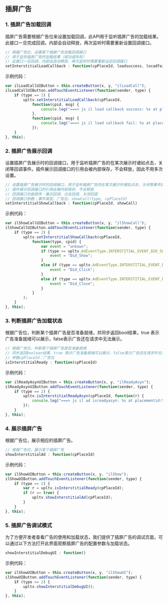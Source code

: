 ## 插屏广告
### 1. 插屏广告加载回调
插屏广告需要根据广告位来设置加载回调，此API用于监听插屏广告的加载结果。此接口一旦完成回调，内部会自动释放，再次监听时需要重新设置回调接口。
```javascript
// 根据广告位，设置某个插屏广告加载回调接口
// 用于监听插屏广告的加载结果（成功或失败）
// 此接口一旦回调，内部会自动释放，再次监听时需要重新设定回调接口
setInterstitialLoadCallback : function(cpPlaceId, loadsuccess, locadfail)
```

示例代码：
```javascript
var ilLoadCallUIButton = this.createButton(x, y, "ilLoadCall");
ilLoadCallUIButton.addTouchEventListener(function(sender, type) {
    if (type == 2) {
        upltv.setInterstitialLoadCallback(cpPlaceId,
            function(cpid, msg) {
                console.log("===> js il load callback success: %s at placementid:%s", msg, cpid);
            },
            function(cpid, msg) {
                console.log("===> js il load callback fail: %s at placementid:%s", msg, cpid);
            });
    }
}, this);
```

### 2. 插屏广告展示回调
设置插屏广告展示时的回调接口，用于监听插屏广告的在某次展示时诸如点击，关闭等回调事件。插件展示回调接口的引用会被内部保存，不会释放，因此不用多次设置。
```javascript
// 设置插屏广告展示时的回调接口，用于监听插屏广告的在某次展示时诸如点击，关闭等事件回调
// 插件展示回调接口的引用会被内部保存，不会释放
// 回调接口功能顺序：展示回调，点击回调，关闭回调
// 回调接口参数：事件类型，广告位，showCall(type, cpPlaceId)
setInterstitialShowCallback : function(cpPlaceId, showCall)
```
示例代码：
```javascript
var ilShowCallUIButton = this.createButton(x, y, "ilShowCall");
ilShowCallUIButton.addTouchEventListener(function(sender, type) {
    if (type == 2) {
        upltv.setInterstitialShowCallback(cpPlaceId, 
            function(type, cpid) {
                var event = "unkown";
                if (type == upltv.AdEventType.INTERSTITIAL_EVENT_DID_SHOW) {
                    event = "Did_Show";
                }
                else if (type == upltv.AdEventType.INTERSTITIAL_EVENT_DID_CLICK) {
                    event = "Did_Click";
                }
                else if (type == upltv.AdEventType.INTERSTITIAL_EVENT_DID_CLOSE) {
                    event = "Did_Close";
                }
            }
        );
    }
}, this);
```

### 3. 判断插屏广告加载状态
根据广告位，判断某个插屏广告是否准备就绪，并同步返回bool结果，true 表示广告准备就绪可以展示，false表示广告还在请求中无法展示。
```javascript
// 根据广告位，判断某个插屏广告是否准备就绪
// 同步返回boolean结果，true 表示广告准备就绪可以展示，false表示广告还在请求中无法展示
// 参数cpPlaceId：广告位
isInterstitialReady : function(cpPlaceId)
```

示例代码：
```javascript
var ilReadyAsynUIButton = this.createButton(x, y, "ilReadyAsyn");
ilReadyAsynUIButton.addTouchEventListener(function(sender, type) {
    if (type == 2) {
        upltv.isInterstitialReadyAsyn(cpPlaceId, function(r) {
            console.log("===> js il ad isreadyasyn: %s at placementid:%s", r, cpPlaceId);
        });
    }
}, this);
```

### 4. 展示插屏广告
根据广告位，展示相应的插屏广告。
```javascript
// 根据广告位，展示某个插屏广告
showInterstitialAd : function(cpPlaceId)
```

示例代码：
```javascript
var ilShowUIButton = this.createButton(x, y, "ilShow");
ilShowUIButton.addTouchEventListener(function(sender, type) {
    if (type == 2) {
        var r = upltv.isInterstitialReady(cpPlaceId);
        if (r == true) {
            upltv.showInterstitialAd(cpPlaceId);
        }
    }
}, this);
```

### 5. 插屏广告调试模式
为了方便开发者查看广告的使用和加载状态，我们提供了插屏广告的调试页面，可以通过以下方法打开此界面观察插屏广告的配置参数与加载状态。
```javascript
showInterstitialDebugUI : function()
```
示例代码：
```javascript
var ilShowUIButton = this.createButton(x, y, "ilShowUI");
ilShowUIButton.addTouchEventListener(function(sender, type) {
    if (type == 2) {
        upltv.showInterstitialDebugUI();
    }
}, this);
```